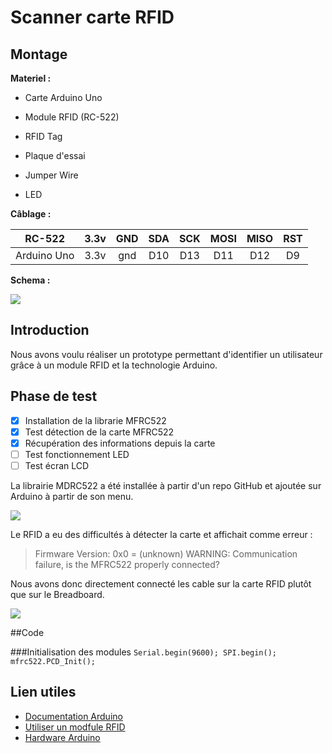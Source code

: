 # Scanner carte RFID

## Montage

**Materiel :**

- Carte Arduino Uno

- Module RFID (RC-522)

- RFID Tag

- Plaque d'essai

- Jumper Wire

- LED


**Câblage :**

| RC-522      | 3.3v | GND  | SDA  | SCK  | MOSI | MISO | RST  |
| ----------- | :--: | :--: | :--: | :--: | :--: | :--: | :--: |
| Arduino Uno | 3.3v | gnd  | D10  | D13  | D11  | D12  |  D9  |



**Schema :**

![](https://www.memorandum.ovh/wp-content/uploads/2016/12/schema_RFID_bb.png)

[(source]: www.memorandum.ovh/

## Introduction
Nous avons voulu réaliser un prototype permettant d'identifier un utilisateur grâce à un module RFID et la technologie Arduino.

## Phase de test

- [x] Installation de la librarie MFRC522
- [x] Test détection de la carte MFRC522
- [x] Récupération des informations depuis la carte
- [ ] Test fonctionnement LED
- [ ] Test écran LCD

La librairie MDRC522 a été installée à partir d'un repo GitHub et ajoutée sur Arduino à partir de son menu.

![](https://trello-attachments.s3.amazonaws.com/5b8e517eb593be33b7eb2294/5b8e524997a4aa2d3219bbac/0309271c06b4a632894e582f1b3af46d/test01.png)

Le RFID a eu des difficultés à détecter la carte et affichait comme erreur :

> Firmware Version: 0x0 = (unknown) WARNING: Communication failure, is the MFRC522 properly connected?

Nous avons donc directement connecté les cable sur la carte RFID plutôt que sur le Breadboard.

![](https://trello-attachments.s3.amazonaws.com/5b8e517eb593be33b7eb2294/5b8e524997a4aa2d3219bbac/a7f94da2eda37267a42efa20394a4c00/test00.png)


##Code

###Initialisation des modules
`Serial.begin(9600);
 SPI.begin();      
 mfrc522.PCD_Init();`

## Lien utiles

- [Documentation Arduino](https://www.arduino.cc/) 
- [Utiliser un modfule RFID](https://www.memorandum.ovh/tuto-arduino-utiliser-un-module-rfid/)
- [Hardware Arduino](https://wiki.mdl29.net/lib/exe/fetch.php?media=elec:arduino_dossier_ressource.pdf)
